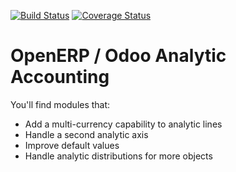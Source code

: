 [![Build Status](https://travis-ci.org/OCA/account-analytic.svg?branch=master)](https://travis-ci.org/OCA/account-analytic)
[![Coverage Status](https://coveralls.io/repos/OCA/account-analytic/badge.png?branch=master)](https://coveralls.io/r/OCA/account-analytic?branch=master)

OpenERP / Odoo Analytic Accounting
==================================

You'll find modules that:

 - Add a multi-currency capability to analytic lines
 - Handle a second analytic axis
 - Improve default values
 - Handle analytic distributions for more objects
